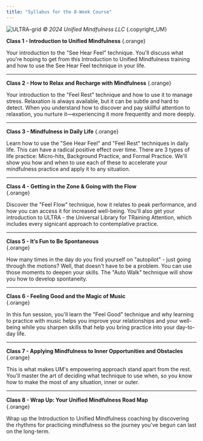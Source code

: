 ```yaml
---
title: "Syllabus for the 8-Week Course"
---
```


![ULTRA-grid](/images/ULTRA-grid.jpg)
_&copy; 2024 Unified Mindfulness LLC_
{.copyright_UM}

**Class 1 - Introduction to Unified Mindfulness**
{.orange} 

[//]: # (_Monday, July 22, 6:00pm-7:15pm CET_  )

Your introduction to the "See Hear Feel" technique. You'll discuss what you're hoping to get from this Introduction to Unified Mindfulness training and how to use the See Hear Feel technique in your life.

---
**Class 2 - How to Relax and Recharge with Mindfulness**
{.orange} 

[//]: # (_Monday, July 29, 6:00pm-7:15pm CET_  )

Your introduction to the "Feel Rest" technique and how to use it to manage stress. Relaxation is always available, but it can be subtle and hard to detect. When you understand how to discover and pay skillful attention to relaxation, you nurture it—experiencing it more frequently and more deeply.

---
**Class 3 - Mindfulness in Daily Life**
{.orange} 

[//]: # (_Monday, August 5, 6pm-7:15pm CET_)

Learn how to use the "See Hear Feel" and "Feel Rest" techniques in daily life. This can have a radical positive effect over time. There are 3 types of life practice: Micro-hits, Background Practice, and Formal Practice. We'll show you how and when to use each of  these to accelerate your mindfulness practice and apply it to any situation.

[//]: # (---)

[//]: # ()
[//]: # (**No class on August 12th!**)

---

**Class 4 - Getting in the Zone & Going with the Flow**  
{.orange} 

[//]: # (_Monday, August 19, 6pm-7:15pm CET_)

Discover the "Feel Flow" technique, how it relates to peak performance, and how you can access it for increased well-being. You'll also get your introduction to ULTRA - the Universal Library for TRaining Attention, which includes every signicant approach to contemplative practice.

[//]: # (![ULTRA-grid]&#40;/images/ULTRA-grid.jpg&#41;)

[//]: # ()
[//]: # (_&copy; 2024 Unified Mindfulness LLC_)

[//]: # ({.center})

---
**Class 5 - It’s Fun to Be Spontaneous**  
{.orange} 

[//]: # (_Monday, August 26, 6pm-7:15pm CET_)

How many times in the day do you find yourself on "autopilot" - just going through the motions? Well, that doesn't have to be a problem. You can use those moments to deepen your skills. The "Auto Walk" technique will show you how to develop spontaneity.

---
**Class 6 - Feeling Good and the Magic of Music**  
{.orange} 

[//]: # (_Monday, September 2, 6pm-7:15pm CET_)

In this fun session, you'll learn the "Feel Good" technique and why learning to practice with music helps you improve your relationships and your well-being while you sharpen skills that help you bring practice into your day-to-day life.

---
**Class 7 - Applying Mindfulness to Inner Opportunities and Obstacles**  
{.orange} 

[//]: # (_Monday, September 9, 6pm-7:15pm CET_)

This is what makes UM's empowering approach stand apart from the rest. You'll master the art of deciding what technique to use when, so you know how to make the most of any situation, inner or outer.

---
**Class 8 - Wrap Up: Your Uniﬁed Mindfulness Road Map**  
{.orange} 

[//]: # (_Monday, September 16, 6pm-7:15pm CET_)

Wrap up the Introduction to Unified Mindfulness coaching by discovering the rhythms for practicing mindfulness so the journey you've begun can last on the long-term.
